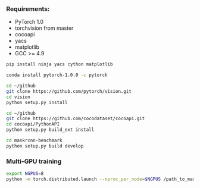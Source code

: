 ### Requirements:

- PyTorch 1.0 
- torchvision from master
- cocoapi
- yacs
- matplotlib
- GCC >= 4.9

```bash
pip install ninja yacs cython matplotlib

conda install pytorch-1.0.0 -c pytorch

cd ~/github
git clone https://github.com/pytorch/vision.git
cd vision
python setup.py install

cd ~/github
git clone https://github.com/cocodataset/cocoapi.git
cd cocoapi/PythonAPI
python setup.py build_ext install

cd maskrcnn-benchmark
python setup.py build develop
```

### Multi-GPU training

```bash
export NGPUS=8
python -m torch.distributed.launch --nproc_per_node=$NGPUS /path_to_maskrcnn_benchmark/tools/train_net.py --config-file "path/to/config/file.yaml"
```


